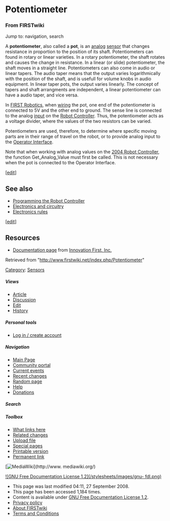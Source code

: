 # Potentiometer

### From FIRSTwiki

Jump to: navigation, search

A **potentiometer**, also called a **pot**, is an [analog](/index.php/Analog
"Analog" ) [sensor](/index.php/Sensor "Sensor" ) that changes resistance in
proportion to the position of its shaft. Potentiometers can found in rotary or
linear varieties. In a rotary potentiometer, the shaft rotates and causes the
change in resistance. In a linear (or slide) potentiometer, the shaft moves in
a straight line. Potentiometers can also come in audio or linear tapers. The
audio taper means that the output varies logarithmically with the position of
the shaft, and is usefull for volume knobs in audio equipment. In linear taper
pots, the output varies linearly. The concept of tapers and shaft arrangments
are independent, a linear potentiometer can have a audio taper, and vice
versa.

In [FIRST Robotics](/index.php/FIRST "FIRST" ), when
[wiring](/index.php?title=Wiring&action=edit "Wiring" ) the pot, one end of
the potentiometer is connected to 5V and the other end to ground. The sense
line is connected to the analog [input](/index.php/Input "Input" ) on the
[Robot Controller](/index.php/Robot_Controller "Robot Controller" ). Thus, the
potentiometer acts as a voltage divider, where the values of the two resistors
can be varied.

Potentiometers are used, therefore, to determine where specific moving parts
are in their range of travel on the robot, or to provide analog input to the
[Operator Interface](/index.php/Operator_Interface "Operator Interface" ).

Note that when working with analog values on the [2004 Robot
Controller](/index.php/Robot_Controller_%282004%29 "Robot Controller \(2004\)"
), the function Get_Analog_Value must first be called. This is not necessary
when the pot is connected to the Operator Interface.

[[edit](/index.php?title=Potentiometer&action=edit&section=1 "Edit section:
See also" )]

##  See also

  * [Programming the Robot Controller](/index.php/Programming_the_Robot_Controller "Programming the Robot Controller" )
  * [Electronics and circuitry](/index.php/Electronics_and_circuitry "Electronics and circuitry" )
  * [Electronics rules](/index.php?title=Electronics_rules&action=edit "Electronics rules" )

[[edit](/index.php?title=Potentiometer&action=edit&section=2 "Edit section:
Resources" )]

##  Resources

  * [Documentation page](http://innovationfirst.com/FIRSTRobotics/documentation.htm "http://innovationfirst.com/FIRSTRobotics/documentation.htm" ) from [Innovation First, Inc.](/index.php/Innovation_First%2C_Inc. "Innovation First, Inc." )

Retrieved from "<http://www.firstwiki.net/index.php/Potentiometer>"

[Category](/index.php?title=Special:Categories&article=Potentiometer
"Special:Categories" ): [Sensors](/index.php/Category:Sensors
"Category:Sensors" )

##### Views

  * [Article](/index.php/Potentiometer)
  * [Discussion](/index.php?title=Talk:Potentiometer&action=edit)
  * [Edit](/index.php?title=Potentiometer&action=edit)
  * [History](/index.php?title=Potentiometer&action=history)

##### Personal tools

  * [Log in / create account](/index.php?title=Special:Userlogin&returnto=Potentiometer)

[](/index.php/Main_Page "Main Page" )

##### Navigation

  * [Main Page](/index.php/Main_Page)
  * [Community portal](/index.php/FIRSTwiki:Community_portal)
  * [Current events](/index.php/Current_events)
  * [Recent changes](/index.php/Special:Recentchanges)
  * [Random page](/index.php/Special:Random)
  * [Help](/index.php/Help:Contents)
  * [Donations](/index.php/FIRSTwiki:Site_support)

##### Search



##### Toolbox

  * [What links here](/index.php/Special:Whatlinkshere/Potentiometer)
  * [Related changes](/index.php/Special:Recentchangeslinked/Potentiometer)
  * [Upload file](/index.php/Special:Upload)
  * [Special pages](/index.php/Special:Specialpages)
  * [Printable version](/index.php?title=Potentiometer&printable=yes)
  * [Permanent link](/index.php?title=Potentiometer&oldid=69060)

[![MediaWiki](/skins/common/images/poweredby_mediawiki_88x31.png)](http://www.
mediawiki.org/)

[![GNU Free Documentation License 1.2](/stylesheets/images/gnu-
fdl.png)](http://www.gnu.org/copyleft/fdl.html)

  * This page was last modified 04:11, 27 September 2008.
  * This page has been accessed 1,184 times.
  * Content is available under [GNU Free Documentation License 1.2](http://www.gnu.org/copyleft/fdl.html "http://www.gnu.org/copyleft/fdl.html" ).
  * [Privacy policy](/index.php/FIRSTwiki:Privacy_policy "FIRSTwiki:Privacy policy" )
  * [About FIRSTwiki](/index.php/FIRSTwiki:About "FIRSTwiki:About" )
  * [Terms and Conditions](/index.php/FIRSTwiki:Terms_and_conditions "FIRSTwiki:Terms and conditions" )

